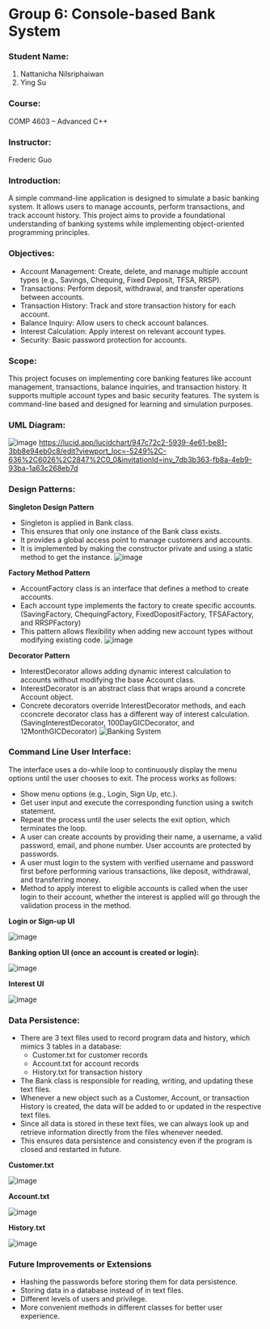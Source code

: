 # Group 6: Console-based Bank System

### Student Name:
1.	Nattanicha Nilsriphaiwan
2.	Ying Su

### Course:
COMP 4603 – Advanced C++

### Instructor:
Frederic Guo

### Introduction:
A simple command-line application is designed to simulate a basic banking system. It allows users to manage accounts, perform transactions, and track account history. This project aims to provide a foundational understanding of banking systems while implementing object-oriented programming principles.

### Objectives:
- Account Management: Create, delete, and manage multiple account types (e.g., Savings, Chequing, Fixed Deposit, TFSA, RRSP).
- Transactions: Perform deposit, withdrawal, and transfer operations between accounts.
- Transaction History: Track and store transaction history for each account.
- Balance Inquiry: Allow users to check account balances.
- Interest Calculation: Apply interest on relevant account types.
- Security: Basic password protection for accounts.

### Scope:
This project focuses on implementing core banking features like account management, transactions, balance inquiries, and transaction history. It supports multiple account types and basic security features. The system is command-line based and designed for learning and simulation purposes.
 
### UML Diagram:
![image](https://github.com/user-attachments/assets/edb922ba-2e74-47d8-879d-422d6771c722)
https://lucid.app/lucidchart/947c72c2-5939-4e61-be81-3bb8e94eb0c8/edit?viewport_loc=-5249%2C-636%2C6026%2C2847%2C0_0&invitationId=inv_7db3b363-fb8a-4eb9-93ba-1a63c268eb7d
 
### Design Patterns:
**Singleton Design Pattern**
- Singleton is applied in Bank class.
- This ensures that only one instance of the Bank class exists.
- It provides a global access point to manage customers and accounts.
- It is implemented by making the constructor private and using a static method to get the instance.
![image](https://github.com/user-attachments/assets/48d4ed13-712e-4034-8f66-5f6d9a832dc4)

**Factory Method Pattern**
- AccountFactory class is an interface that defines a method to create accounts.
- Each account type implements the factory to create specific accounts. (SavingFactory, ChequingFactory, FixedDopositFactory, TFSAFactory, and RRSPFactory) 
- This pattern allows flexibility when adding new account types without modifying existing code.
![image](https://github.com/user-attachments/assets/82c16d9e-4c3f-4f3e-96d6-521d8d13bc74)
 
**Decorator Pattern**
- InterestDecorator allows adding dynamic interest calculation to accounts without modifying the base Account class.
- InterestDecorator is an abstract class that wraps around a concrete Account object.
- Concrete decorators override InterestDecorator methods, and each cconcrete decorator class has a different way of interest calculation.
(SavingInterestDecorator, 100DayGICDecorator, and 12MonthGICDecorator)
![Banking System](https://github.com/user-attachments/assets/fd5f7d27-0bf7-4008-9274-b55d26db091e)


### Command Line User Interface:
The interface uses a do-while loop to continuously display the menu options until the user chooses to exit. The process works as follows:
- Show menu options (e.g., Login, Sign Up, etc.).
- Get user input and execute the corresponding function using a switch statement.
- Repeat the process until the user selects the exit option, which terminates the loop.
- A user can create accounts by providing their name, a username, a valid password, email, and phone number. User accounts are protected by passwords.
- A user must login to the system with verified username and password first before performing various transactions, like deposit, withdrawal, and transferring money.
- Method to apply interest to eligible accounts is called when the user login to their account, whether the interest is applied will go through the validation process in the method.

**Login or Sign-up UI**

![image](https://github.com/user-attachments/assets/68da5a6c-c6e1-4575-820b-48e437b74fa0)
 
**Banking option UI (once an account is created or login):**

![image](https://github.com/user-attachments/assets/9c4e67d4-f7fd-43a2-aaca-9988b76834b4)

**Interest UI**

![image](https://github.com/user-attachments/assets/74a64d34-0ff4-49a2-9471-4f6ea4b8a74f)

### Data Persistence:
- There are 3 text files used to record program data and history, which mimics 3 tables in a database:
  - Customer.txt for customer records
  - Account.txt for account records
  - History.txt for transaction history
- The Bank class is responsible for reading, writing, and updating these text files.
- Whenever a new object such as a Customer, Account, or transaction History is created, the data will be added to or updated in the respective text files.
- Since all data is stored in these text files, we can always look up and retrieve information directly from the files whenever needed.
- This ensures data persistence and consistency even if the program is closed and restarted in future.

**Customer.txt**

![image](https://github.com/user-attachments/assets/719fbb19-2726-4c7d-aa83-4b89db71c4e1)

**Account.txt**

![image](https://github.com/user-attachments/assets/ff04f1e4-bc36-47f1-b4bc-b9a2bc092290)
 
**History.txt**

![image](https://github.com/user-attachments/assets/38d2dcf4-1146-4312-b20d-d9b15af43a85)
 
### Future Improvements or Extensions
- Hashing the passwords before storing them for data persistence.
- Storing data in a database instead of in text files.
- Different levels of users and privilege.
- More convenient methods in different classes for better user experience.
